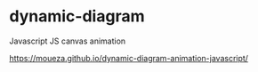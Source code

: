 # dynamic-diagram
Javascript JS canvas animation

https://moueza.github.io/dynamic-diagram-animation-javascript/
